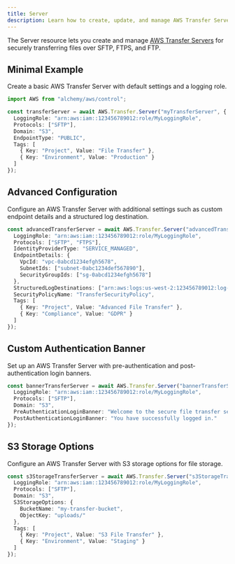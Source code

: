 ```yaml
---
title: Server
description: Learn how to create, update, and manage AWS Transfer Servers using Alchemy Cloud Control.
---
```


The Server resource lets you create and manage [AWS Transfer Servers](https://docs.aws.amazon.com/transfer/latest/userguide/) for securely transferring files over SFTP, FTPS, and FTP.

## Minimal Example

Create a basic AWS Transfer Server with default settings and a logging role.

```ts
import AWS from "alchemy/aws/control";

const transferServer = await AWS.Transfer.Server("myTransferServer", {
  LoggingRole: "arn:aws:iam::123456789012:role/MyLoggingRole",
  Protocols: ["SFTP"],
  Domain: "S3",
  EndpointType: "PUBLIC",
  Tags: [
    { Key: "Project", Value: "File Transfer" },
    { Key: "Environment", Value: "Production" }
  ]
});
```

## Advanced Configuration

Configure an AWS Transfer Server with additional settings such as custom endpoint details and a structured log destination.

```ts
const advancedTransferServer = await AWS.Transfer.Server("advancedTransferServer", {
  LoggingRole: "arn:aws:iam::123456789012:role/MyLoggingRole",
  Protocols: ["SFTP", "FTPS"],
  IdentityProviderType: "SERVICE_MANAGED",
  EndpointDetails: {
    VpcId: "vpc-0abcd1234efgh5678",
    SubnetIds: ["subnet-0abc1234def567890"],
    SecurityGroupIds: ["sg-0abcd1234efgh5678"]
  },
  StructuredLogDestinations: ["arn:aws:logs:us-west-2:123456789012:log-group:MyLogGroup"],
  SecurityPolicyName: "TransferSecurityPolicy",
  Tags: [
    { Key: "Project", Value: "Advanced File Transfer" },
    { Key: "Compliance", Value: "GDPR" }
  ]
});
```

## Custom Authentication Banner

Set up an AWS Transfer Server with pre-authentication and post-authentication login banners.

```ts
const bannerTransferServer = await AWS.Transfer.Server("bannerTransferServer", {
  LoggingRole: "arn:aws:iam::123456789012:role/MyLoggingRole",
  Protocols: ["SFTP"],
  Domain: "S3",
  PreAuthenticationLoginBanner: "Welcome to the secure file transfer service!",
  PostAuthenticationLoginBanner: "You have successfully logged in."
});
```

## S3 Storage Options

Configure an AWS Transfer Server with S3 storage options for file storage.

```ts
const s3StorageTransferServer = await AWS.Transfer.Server("s3StorageTransferServer", {
  LoggingRole: "arn:aws:iam::123456789012:role/MyLoggingRole",
  Protocols: ["SFTP"],
  Domain: "S3",
  S3StorageOptions: {
    BucketName: "my-transfer-bucket",
    ObjectKey: "uploads/"
  },
  Tags: [
    { Key: "Project", Value: "S3 File Transfer" },
    { Key: "Environment", Value: "Staging" }
  ]
});
```
